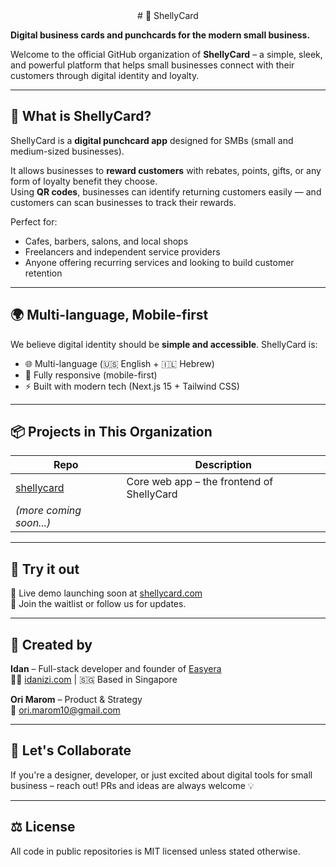 <div align=center>
# 🪪 ShellyCard
</div>

**Digital business cards and punchcards for the modern small business.**

Welcome to the official GitHub organization of **ShellyCard** – a simple, sleek, and powerful platform that helps small businesses connect with their customers through digital identity and loyalty.

---

## 🚀 What is ShellyCard?

ShellyCard is a **digital punchcard app** designed for SMBs (small and medium-sized businesses).

It allows businesses to **reward customers** with rebates, points, gifts, or any form of loyalty benefit they choose.  
Using **QR codes**, businesses can identify returning customers easily — and customers can scan businesses to track their rewards.

Perfect for:
- Cafes, barbers, salons, and local shops
- Freelancers and independent service providers
- Anyone offering recurring services and looking to build customer retention

---

## 🌍 Multi-language, Mobile-first

We believe digital identity should be **simple and accessible**.
ShellyCard is:
- 🌐 Multi-language (🇺🇸 English + 🇮🇱 Hebrew)
- 📱 Fully responsive (mobile-first)
- ⚡ Built with modern tech (Next.js 15 + Tailwind CSS)

---

## 📦 Projects in This Organization

| Repo | Description |
|------|-------------|
| [shellycard](https://github.com/shellycard/shellycard) | Core web app – the frontend of ShellyCard |
| *(more coming soon...)* | |

---

## 🧪 Try it out

🚧 Live demo launching soon at [shellycard.com](https://shellycard.com)  
📌 Join the waitlist or follow us for updates.

---

## 🧠 Created by

**Idan** – Full-stack developer and founder of [Easyera](https://www.easyera.dev)  
👨‍💻 [idanizi.com](https://www.idanizi.com) | 🇸🇬 Based in Singapore

**Ori Marom** – Product & Strategy  
📧 ori.marom10@gmail.com

---

## 🤝 Let's Collaborate

If you're a designer, developer, or just excited about digital tools for small business – reach out! PRs and ideas are always welcome 💡

---

## ⚖️ License

All code in public repositories is MIT licensed unless stated otherwise.
